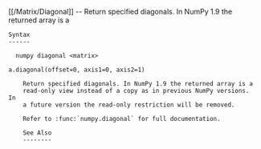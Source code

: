 [[/Matrix/Diagonal]] --     Return specified diagonals. In NumPy 1.9 the returned array is a

~~~
Syntax
------

  numpy diagonal <matrix>

a.diagonal(offset=0, axis1=0, axis2=1)

    Return specified diagonals. In NumPy 1.9 the returned array is a
    read-only view instead of a copy as in previous NumPy versions.  In
    a future version the read-only restriction will be removed.

    Refer to :func:`numpy.diagonal` for full documentation.

    See Also
    --------
~~~

